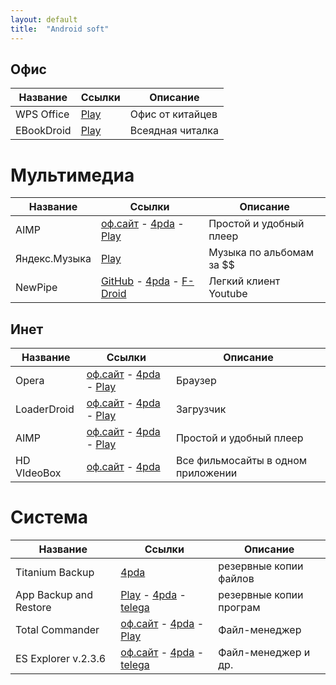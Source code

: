 ```yaml
---
layout: default
title:  "Android soft"
---
```


## Офис
**Название** | **Ссылки** | **Описание**
------------ | ---------- | ------------
WPS Office | [Play](#) | Офис от китайцев
EBookDroid | [Play](#) | Всеядная читалка

# Мультимедиа
**Название** | **Ссылки** | **Описание**
------------ | ---------- | ------------
AIMP | [оф.сайт](#) - [4pda](#) - [Play](#) | Простой и удобный плеер
Яндекс.Музыка | [Play](#) | Музыка по альбомам за $$
NewPipe | [GitHub](#) - [4pda](#) - [F-Droid](#) | Легкий клиент Youtube

## Инет
**Название** | **Ссылки** | **Описание**
------------ | ---------- | ------------
Opera | [оф.сайт](#) - [4pda](#) - [Play](#) | Браузер
LoaderDroid | [оф.сайт](#) - [4pda](#) - [Play](#) | Загрузчик
AIMP | [оф.сайт](#) - [4pda](#) - [Play](#) | Простой и удобный плеер
HD VIdeoBox | [оф.сайт](#) - [4pda](#) | Все фильмосайты в одном приложении

# Система
**Название** | **Ссылки** | **Описание**
------------ | ---------- | ------------
Titanium Backup | [4pda](#) | резервные копии файлов
App Backup and Restore | [Play](#) - [4pda](#) - [telega](#) | резервные копии програм
Total Commander | [оф.сайт](#) - [4pda](#) - [Play](#) | Файл-менеджер
ES Explorer v.2.3.6  | [оф.сайт](#) - [4pda](#) - [telega](#) | Файл-менеджер и др.


















<script>
function rtr(name){
window.open("https://rutracker.org/forum/tracker.php?nm="+name);
}
function nnm(name){
window.open("http://nnm-club.me/forum/tracker.php?nm="+name);
}
</script>
